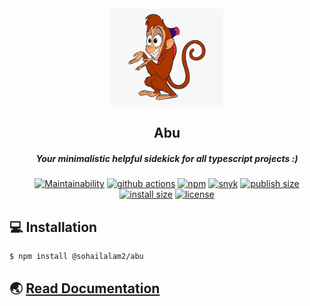 <section align="center">
  <br />
  <a href="https://sohailalam2" target="_blank" rel="noopener noreferrer">
    <img width="180" src="./docs/logo.png" alt="Abu Logo">
  </a>
  <h1>Abu</h1>
  <h5>Your minimalistic helpful sidekick for all typescript projects :)</h5>

  <div align="center">

[![Maintainability](https://api.codeclimate.com/v1/badges/a453e2a7696b7607220d/maintainability)](https://codeclimate.com/github/sohailalam2/abu/maintainability)
[![github actions](https://github.com/sohailalam2/abu/workflows/CI/badge.svg?branch=master)](https://github.com/sohailalam2/abu/actions)
[![npm](https://badgen.net/npm/v/@sohailalam2/abu?icon=npm)](https://www.npmjs.com/package/@sohailalam2/abu)
[![snyk](https://snyk.io/test/npm/@sohailalam2/abu/badge.svg)](https://snyk.io/test/npm/@sohailalam2/abu)
[![publish size](https://badgen.net/packagephobia/publish/@sohailalam2/abu?icon=packagephobia)](https://bundlephobia.com/package/@sohailalam2/abu)
[![install size](https://badgen.net/packagephobia/install/@sohailalam2/abu?icon=packagephobia)](https://packagephobia.now.sh/result?p=@sohailalam2/abu)
[![license](https://badgen.net/badge/license/MIT/blue)](https://github.com/sohailalam2/abu)

  </div>
</section>

## 💻 Installation

```bash
$ npm install @sohailalam2/abu
```

## 🌏 [Read Documentation](https://sohailalam2.github.io/abu/)
